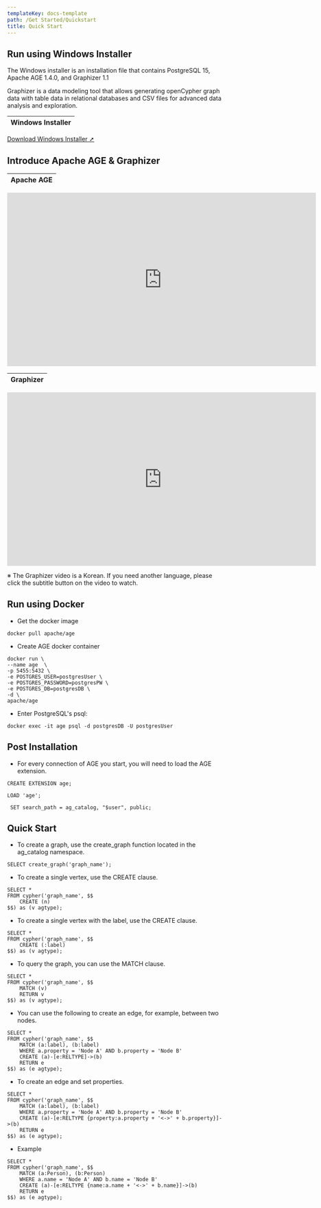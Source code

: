 ```yaml
---
templateKey: docs-template
path: /Get Started/Quickstart
title: Quick Start
---
```


<div class="DeveloperGuidelines">

## Run using Windows Installer

The Windows installer is an installation file that contains PostgreSQL 15, Apache AGE 1.4.0, and Graphizer 1.1 

Graphizer is a data modeling tool that allows generating  openCypher graph data with table data in relational databases and CSV files for advanced data analysis and exploration.

| Windows Installer         |
| --------------------- |
<a href="https://agedb.io/downloads/ageplus-pg15-1.4.0-1-windows-x64.zip" onclick="gtag('event', 'click', {'event_category': 'Category', 'event_label': '윈도우인스톨러다운수'});">Download Windows Installer ➚</a>

## Introduce Apache AGE & Graphizer
| Apache AGE         |
| --------------------- |
<iframe id="ytplayer" type="text/html" width="720" height="405" src="https://www.youtube.com/embed/CgPPX_PIE9U" frameborder="0" allowfullscreen></iframe>

| Graphizer         |
| --------------------- |
<iframe id="ytplayer" type="text/html" width="720" height="405" src="https://www.youtube.com/embed/asgzHSiKR9U" frameborder="0" allowfullscreen></iframe>


※ The Graphizer video is a Korean. If you need another language, please click the subtitle button on the video to watch.

## Run using Docker
- Get the docker image
```
docker pull apache/age
```
- Create AGE docker container
```
docker run \
--name age  \
-p 5455:5432 \
-e POSTGRES_USER=postgresUser \
-e POSTGRES_PASSWORD=postgresPW \
-e POSTGRES_DB=postgresDB \
-d \
apache/age
```
- Enter PostgreSQL's psql:
```
docker exec -it age psql -d postgresDB -U postgresUser
```
## Post Installation
- For every connection of AGE you start, you will need to load the AGE extension.
```
CREATE EXTENSION age;
```
```
LOAD 'age';
```
```
 SET search_path = ag_catalog, "$user", public;
```

## Quick Start
- To create a graph, use the create_graph function located in the ag_catalog namespace.
```
SELECT create_graph('graph_name');
```
- To create a single vertex, use the CREATE clause.
```
SELECT * 
FROM cypher('graph_name', $$
    CREATE (n)
$$) as (v agtype);
```
- To create a single vertex with the label, use the CREATE clause.
```
SELECT * 
FROM cypher('graph_name', $$
    CREATE (:label)
$$) as (v agtype);
```
- To query the graph, you can use the MATCH clause.
```
SELECT * 
FROM cypher('graph_name', $$
    MATCH (v)
    RETURN v
$$) as (v agtype);
```
- You can use the following to create an edge, for example, between two nodes.
```
SELECT * 
FROM cypher('graph_name', $$
    MATCH (a:label), (b:label)
    WHERE a.property = 'Node A' AND b.property = 'Node B'
    CREATE (a)-[e:RELTYPE]->(b)
    RETURN e
$$) as (e agtype);
```
- To create an edge and set properties.
```
SELECT * 
FROM cypher('graph_name', $$
    MATCH (a:label), (b:label)
    WHERE a.property = 'Node A' AND b.property = 'Node B'
    CREATE (a)-[e:RELTYPE {property:a.property + '<->' + b.property}]->(b)
    RETURN e
$$) as (e agtype);
```
- Example
```
SELECT * 
FROM cypher('graph_name', $$
    MATCH (a:Person), (b:Person)
    WHERE a.name = 'Node A' AND b.name = 'Node B'
    CREATE (a)-[e:RELTYPE {name:a.name + '<->' + b.name}]->(b)
    RETURN e
$$) as (e agtype);
```
</div>
